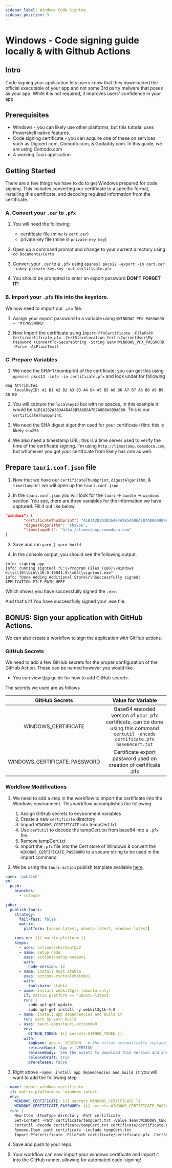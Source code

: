 ```yaml
---
sidebar_label: Windows Code Signing
sidebar_position: 3
---
```


# Windows - Code signing guide locally & with Github Actions

## Intro

Code signing your application lets users know that they downloaded the official executable of your app and not some 3rd party malware that poses as your app. While it is not required, it improves users' confidence in your app.

## Prerequisites

- Windows - you can likely use other platforms, but this tutorial uses Powershell native features.
- Code signing certificate - you can acquire one of these on services such as Digicert.com, Comodo.com, & Godaddy.com. In this guide, we are using Comodo.com
- A working Tauri application

## Getting Started

There are a few things we have to do to get Windows prepared for code signing. This includes converting our certificate to a specific format, installing this certificate, and decoding required information from the certificate.

### A. Convert your `.cer` to `.pfx`

1. You will need the following:

   - certificate file (mine is `cert.cer`)
   - private key file (mine is `private-key.key`)

2. Open up a command prompt and change to your current directory using `cd Documents/Certs`

3. Convert your `.cer` to a `.pfx` using `openssl pkcs12 -export -in cert.cer -inkey private-key.key -out certificate.pfx`

4. You should be prompted to enter an export password **DON'T FORGET IT!**

### B. Import your `.pfx` file into the keystore.

We now need to import our `.pfx` file.

1. Assign your export password to a variable using `$WINDOWS_PFX_PASSWORD = 'MYPASSWORD'`

2. Now Import the certificate using `Import-PfxCertificate -FilePath Certs/certificate.pfx -CertStoreLocation Cert:\CurrentUser\My -Password (ConvertTo-SecureString -String $env:WINDOWS_PFX_PASSWORD -Force -AsPlainText)`

### C. Prepare Variables

1. We need the SHA-1 thumbprint of the certificate; you can get this using `openssl pkcs12 -info -in certificate.pfx` and look under for following

```
Bag Attributes
    localKeyID: A1 B1 A2 B2 A3 B3 A4 B4 A5 B5 A6 B6 A7 B7 A8 B8 A9 B9 A0 B0
```

2. You will capture the `localKeyID` but with no spaces, in this example it would be `A1B1A2B2A3B3A4B4A5B5A6B6A7B7A8B8A9B9A0B0`. This is our `certificateThumbprint`.

3. We need the SHA digest algorithm used for your certificate (Hint: this is likely `sha256`

4. We also need a timestamp URL; this is a time server used to verify the time of the certificate signing. I'm using `http://timestamp.comodoca.com`, but whomever you got your certificate from likely has one as well.

## Prepare `tauri.conf.json` file

1. Now that we have our `certificateThumbprint`, `digestAlgorithm`, & `timestampUrl` we will open up the `tauri.conf.json`.

2. In the `tauri.conf.json` you will look for the `tauri` -> `bundle` -> `windows` section. You see, there are three variables for the information we have captured. Fill it out like below.

```json tauri.conf.json
"windows": {
        "certificateThumbprint": "A1B1A2B2A3B3A4B4A5B5A6B6A7B7A8B8A9B9A0B0",
        "digestAlgorithm": "sha256",
        "timestampUrl": "http://timestamp.comodoca.com"
}
```

3. Save and run `yarn | yarn build`

4. In the console output, you should see the following output.

```
info: signing app
info: running signtool "C:\\Program Files (x86)\\Windows Kits\\10\\bin\\10.0.19041.0\\x64\\signtool.exe"
info: "Done Adding Additional Store\r\nSuccessfully signed: APPLICATION FILE PATH HERE
```

Which shows you have successfully signed the `.exe`.

And that's it! You have successfully signed your .exe file.

## BONUS: Sign your application with GitHub Actions.

We can also create a workflow to sign the application with GitHub actions.

### GitHub Secrets

We need to add a few GitHub secrets for the proper configuration of the GitHub Action. These can be named however you would like.

- You can view [this][encrypted secrets] guide for how to add GitHub secrets.

The secrets we used are as follows

|        GitHub Secrets        |                                                        Value for Variable                                                         |
| :--------------------------: | :-------------------------------------------------------------------------------------------------------------------------------: |
|     WINDOWS_CERTIFICATE      | Base64 encoded version of your .pfx certificate, can be done using this command `certutil -encode certificate.pfx base64cert.txt` |
| WINDOWS_CERTIFICATE_PASSWORD |                                 Certificate export password used on creation of certificate .pfx                                  |

### Workflow Modifications

1. We need to add a step in the workflow to import the certificate into the Windows environment. This workflow accomplishes the following

   1. Assign GitHub secrets to environment variables
   2. Create a new `certificate` directory
   3. Import `WINDOWS_CERTIFICATE` into tempCert.txt
   4. Use `certutil` to decode the tempCert.txt from base64 into a `.pfx` file.
   5. Remove tempCert.txt
   6. Import the `.pfx` file into the Cert store of Windows & convert the `WINDOWS_CERTIFICATE_PASSWORD` to a secure string to be used in the import command.

2. We be using the `tauri-action` publish template available [here][tauri action].

```yml
name: 'publish'
on:
  push:
    branches:
      - release

jobs:
  publish-tauri:
    strategy:
      fail-fast: false
      matrix:
        platform: [macos-latest, ubuntu-latest, windows-latest]

    runs-on: ${{ matrix.platform }}
    steps:
      - uses: actions/checkout@v2
      - name: setup node
        uses: actions/setup-node@v1
        with:
          node-version: 12
      - name: install Rust stable
        uses: actions-rs/toolchain@v1
        with:
          toolchain: stable
      - name: install webkit2gtk (ubuntu only)
        if: matrix.platform == 'ubuntu-latest'
        run: |
          sudo apt-get update
          sudo apt-get install -y webkit2gtk-4.0
      - name: install app dependencies and build it
        run: yarn && yarn build
      - uses: tauri-apps/tauri-action@v0
        env:
          GITHUB_TOKEN: ${{ secrets.GITHUB_TOKEN }}
        with:
          tagName: app-v__VERSION__ # the action automatically replaces \_\_VERSION\_\_ with the app version
          releaseName: 'App v__VERSION__'
          releaseBody: 'See the assets to download this version and install.'
          releaseDraft: true
          prerelease: false
```

3. Right above `-name: install app dependencies and build it` you will want to add the following step

```yml
- name: import windows certificate
  if: matrix.platform == 'windows-latest'
  env:
    WINDOWS_CERTIFICATE: ${{ secrets.WINDOWS_CERTIFICATE }}
    WINDOWS_CERTIFICATE_PASSWORD: ${{ secrets.WINDOWS_CERTIFICATE_PASSWORD }}
  run: |
    New-Item -ItemType directory -Path certificate
    Set-Content -Path certificate/tempCert.txt -Value $env:WINDOWS_CERTIFICATE
    certutil -decode certificate/tempCert.txt certificate/certificate.pfx
    Remove-Item -path certificate -include tempCert.txt
    Import-PfxCertificate -FilePath certificate/certificate.pfx -CertStoreLocation Cert:\CurrentUser\My -Password (ConvertTo-SecureString -String $env:WINDOWS_CERTIFICATE_PASSWORD -Force -AsPlainText)
```

4. Save and push to your repo.

5. Your workflow can now import your windows certificate and import it into the GitHub runner, allowing for automated code-signing!

[encrypted secrets]: https://docs.github.com/en/actions/reference/encrypted-secrets
[tauri action]: https://github.com/tauri-apps/tauri-action
